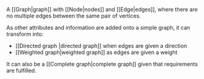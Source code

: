 A [[Graph|graph]] with [[Node|nodes]] and [[Edge|edges]], where there are no multiple edges between the same pair of vertices.

As other attributes and information are added onto a simple graph, it can transform into:
- [[Directed graph |directed graph]] when edges are given a direction
- [[Weighted graph|weighted graph]] as edges are given a weight

It can also be a [[Complete graph|complete graph]] given that requirements are fulfilled.
